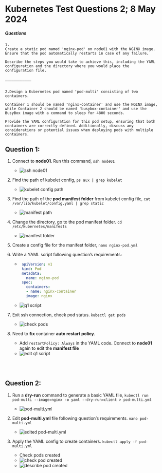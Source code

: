 # Kubernetes Test Questions 2; 8 May 2024

##### Questions
```
1.
Create a static pod named 'nginx-pod' on node01 with the NGINX image. 
Ensure that the pod automatically restarts in case of any failure. 

Describe the steps you would take to achieve this, including the YAML configuration and the directory where you would place the configuration file.

____________


2.Design a Kubernetes pod named 'pod-multi' consisting of two containers.

Container 1 should be named 'nginx-container' and use the NGINX image, while Container 2 should be named 'busybox-container' and use the BusyBox image with a command to sleep for 4800 seconds. 

Provide the YAML configuration for this pod setup, ensuring that both containers are correctly defined. Additionally, discuss any considerations or potential issues when deploying pods with multiple containers.
```


## Question 1:
1. Connect to **node01**. Run this command, `ssh node01`
   * ![ssh node01](Pictures/1.png)

2. Find the path of kubelet config, `ps aux | grep kubelet`
   * ![kubelet config path](Pictures/2.png)

3. Find the path of the **pod manifest folder** from kubelet config file, `cat /var/lib/kubelet/config.yaml | grep static`
   * ![manifest path](Pictures/3.png)

4. Change the directory, go to the pod manifest folder. `cd /etc/kubernetes/manifests`
   * ![manifest folder](Pictures/4.png)

5. Create a config file for the manifest folder, `nano nginx-pod.yml`
   
6. Write a YAML script following question’s requirements:
   * ```yaml
      apiVersion: v1
      kind: Pod
      metadata:
        name: nginx-pod
      spec:
        containers:
        - name: nginx-container
        image: nginx
      ```
   * ![q1 script](Pictures/5.png)

7. Exit ssh connection, check pod status. `kubectl get pods`
   * ![check pods](Pictures/6.png)

8. Need to **fix** container **auto restart policy**. 
   * Add `restartPolicy: Always` in the YAML code. Connect to **node01** again to edit the **manifest file**
   * ![edit q1 script](Pictures/7.png)


<br>
<br>

## Question 2:
1. Run a **dry-run** command to generate a basic YAML file, `kubectl run pod-multi --image=nginx -o yaml --dry-run=client > pod-multi.yml`
   * ![pod-multi.yml](Pictures/8.png)

2. Edit **pod-multi.yml** file following question’s requirements. `nano pod-multi.yml`
   * ![edited pod-multi.yml](Pictures/9.png)

3. Apply the YAML config to create containers. `kubectl apply -f pod-multi.yml`
   * Check pods created
   * ![check pod created](Pictures/10.png)
   * ![describe pod created](Pictures/11.png)